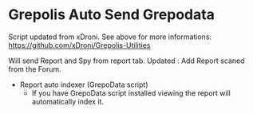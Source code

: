 # Grepolis Auto Send Grepodata
Script updated from xDroni.
See above for more informations: https://github.com/xDroni/Grepolis-Utilities

Will send Report and Spy from report tab.
Updated : Add Report scaned from the Forum.

- Report auto indexer (GrepoData script)
	- If you have GrepoData script installed viewing the report will automatically index it.
